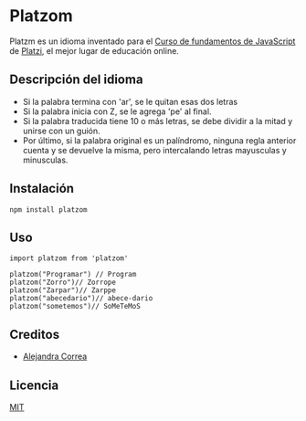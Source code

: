 # Platzom

Platzm es un idioma inventado para el [Curso de fundamentos de JavaScript](https://platzi.com/js) de [Platzi](https://platzi.com), el mejor lugar de educación online.

## Descripción del idioma

- Si la palabra termina con 'ar', se le quitan esas dos letras
- Si la palabra inicia con Z, se le agrega 'pe' al final.
- Si la palabra traducida tiene 10 o más letras, se debe dividir a la mitad y unirse con un guión.
- Por último, si la palabra original es un palíndromo, ninguna regla anterior cuenta y se devuelve la misma, pero intercalando letras mayusculas y minusculas.

## Instalación
```
npm install platzom
```

## Uso

```
import platzom from 'platzom'

platzom("Programar") // Program
platzom("Zorro")// Zorrope
platzom("Zarpar")// Zarppe
platzom("abecedario")// abece-dario
platzom("sometemos")// SoMeTeMoS
```

## Creditos

- [Alejandra Correa](https://twitter.com/Aleja_M075)

## Licencia

[MIT](https://opensource.org/licenses/MIT)